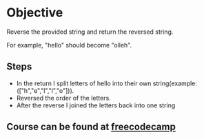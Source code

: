 # Objective
Reverse the provided string and return the reversed string.

For example, "hello" should become "olleh".

## Steps
- In the return I split letters of hello into their own string(example: (["h","e","l","l","o"])).
- Reversed the order of the letters.
- After the reverse I joined the letters back into one string

## Course can be found at [freecodecamp](https://www.freecodecamp.org/learn/javascript-algorithms-and-data-structures/basic-algorithm-scripting/reverse-a-string)